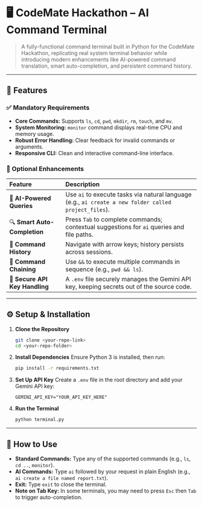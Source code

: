 # 🖥️ CodeMate Hackathon – AI Command Terminal

> A fully-functional command terminal built in Python for the CodeMate Hackathon, replicating real system terminal behavior while introducing modern enhancements like AI-powered command translation, smart auto-completion, and persistent command history.

---

## 🚀 Features

### ✅ Mandatory Requirements

-   **Core Commands:** Supports `ls`, `cd`, `pwd`, `mkdir`, `rm`, `touch`, and `mv`.
-   **System Monitoring:** `monitor` command displays real-time CPU and memory usage.
-   **Robust Error Handling:** Clear feedback for invalid commands or arguments.
-   **Responsive CLI:** Clean and interactive command-line interface.

### 🌟 Optional Enhancements

| Feature                    | Description                                                                                             |
| :------------------------- | :------------------------------------------------------------------------------------------------------ |
| 🧠 **AI-Powered Queries** | Use `ai` to execute tasks via natural language (e.g., `ai create a new folder called project_files`).     |
| 🔍 **Smart Auto-Completion** | Press `Tab` to complete commands; contextual suggestions for `ai` queries and file paths.               |
| 📜 **Command History** | Navigate with arrow keys; history persists across sessions.                                             |
| 🔗 **Command Chaining** | Use `&&` to execute multiple commands in sequence (e.g., `pwd && ls`).                                  |
| 🔐 **Secure API Key Handling** | A `.env` file securely manages the Gemini API key, keeping secrets out of the source code.              |

---

## ⚙️ Setup & Installation

1.  **Clone the Repository**
    ```bash
    git clone <your-repo-link>
    cd <your-repo-folder>
    ```

2.  **Install Dependencies**
    Ensure Python 3 is installed, then run:
    ```bash
    pip install -r requirements.txt
    ```

3.  **Set Up API Key**
    Create a `.env` file in the root directory and add your Gemini API key:
    ```env
    GEMINI_API_KEY="YOUR_API_KEY_HERE"
    ```

4.  **Run the Terminal**
    ```bash
    python terminal.py
    ```

---

## 📖 How to Use

-   **Standard Commands:** Type any of the supported commands (e.g., `ls`, `cd ..`, `monitor`).
-   **AI Commands:** Type `ai` followed by your request in plain English (e.g., `ai create a file named report.txt`).
-   **Exit:** Type `exit` to close the terminal.
-   **Note on Tab Key:** In some terminals, you may need to press `Esc` then `Tab` to trigger auto-completion.

